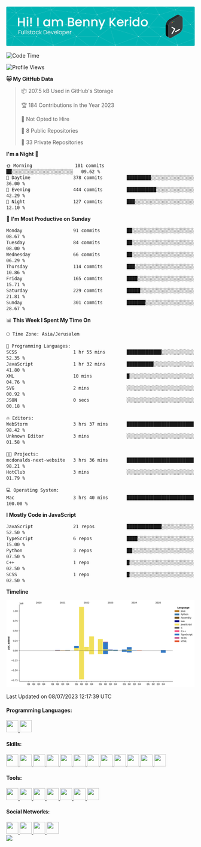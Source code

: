 ![Header](./header.png)


<!--START_SECTION:waka-->
![Code Time](http://img.shields.io/badge/Code%20Time-5%20hrs%202%20mins-blue)

![Profile Views](http://img.shields.io/badge/Profile%20Views-10-blue)

**🐱 My GitHub Data** 

> 📦 207.5 kB Used in GitHub's Storage 
 > 
> 🏆 184 Contributions in the Year 2023
 > 
> 🚫 Not Opted to Hire
 > 
> 📜 8 Public Repositories 
 > 
> 🔑 33 Private Repositories 
 > 
**I'm a Night 🦉** 

```text
🌞 Morning                101 commits         ██░░░░░░░░░░░░░░░░░░░░░░░   09.62 % 
🌆 Daytime                378 commits         █████████░░░░░░░░░░░░░░░░   36.00 % 
🌃 Evening                444 commits         ███████████░░░░░░░░░░░░░░   42.29 % 
🌙 Night                  127 commits         ███░░░░░░░░░░░░░░░░░░░░░░   12.10 % 
```
📅 **I'm Most Productive on Sunday** 

```text
Monday                   91 commits          ██░░░░░░░░░░░░░░░░░░░░░░░   08.67 % 
Tuesday                  84 commits          ██░░░░░░░░░░░░░░░░░░░░░░░   08.00 % 
Wednesday                66 commits          ██░░░░░░░░░░░░░░░░░░░░░░░   06.29 % 
Thursday                 114 commits         ███░░░░░░░░░░░░░░░░░░░░░░   10.86 % 
Friday                   165 commits         ████░░░░░░░░░░░░░░░░░░░░░   15.71 % 
Saturday                 229 commits         █████░░░░░░░░░░░░░░░░░░░░   21.81 % 
Sunday                   301 commits         ███████░░░░░░░░░░░░░░░░░░   28.67 % 
```


📊 **This Week I Spent My Time On** 

```text
🕑︎ Time Zone: Asia/Jerusalem

💬 Programming Languages: 
SCSS                     1 hr 55 mins        █████████████░░░░░░░░░░░░   52.35 % 
JavaScript               1 hr 32 mins        ██████████░░░░░░░░░░░░░░░   41.80 % 
XML                      10 mins             █░░░░░░░░░░░░░░░░░░░░░░░░   04.76 % 
SVG                      2 mins              ░░░░░░░░░░░░░░░░░░░░░░░░░   00.92 % 
JSON                     0 secs              ░░░░░░░░░░░░░░░░░░░░░░░░░   00.18 % 

🔥 Editors: 
WebStorm                 3 hrs 37 mins       █████████████████████████   98.42 % 
Unknown Editor           3 mins              ░░░░░░░░░░░░░░░░░░░░░░░░░   01.58 % 

🐱‍💻 Projects: 
mcdonalds-next-website   3 hrs 36 mins       █████████████████████████   98.21 % 
HotClub                  3 mins              ░░░░░░░░░░░░░░░░░░░░░░░░░   01.79 % 

💻 Operating System: 
Mac                      3 hrs 40 mins       █████████████████████████   100.00 % 
```

**I Mostly Code in JavaScript** 

```text
JavaScript               21 repos            █████████████░░░░░░░░░░░░   52.50 % 
TypeScript               6 repos             ████░░░░░░░░░░░░░░░░░░░░░   15.00 % 
Python                   3 repos             ██░░░░░░░░░░░░░░░░░░░░░░░   07.50 % 
C++                      1 repo              █░░░░░░░░░░░░░░░░░░░░░░░░   02.50 % 
SCSS                     1 repo              █░░░░░░░░░░░░░░░░░░░░░░░░   02.50 % 
```



**Timeline**

![Lines of Code chart](https://raw.githubusercontent.com/bennykerido/bennykerido/main/assets/bar_graph.png)


 Last Updated on 08/07/2023 12:17:39 UTC
<!--END_SECTION:waka-->

<div>
  <h4>Programming Languages:</h4>
      <a href="#">
  <img height="32" width="32" src="https://cdn.simpleicons.org/javascript" />
  </a>
    <a href="#">
  <img height="32" width="32" src="https://cdn.simpleicons.org/python" />
  </a>
</div>
<div class="row">
  <h4>Skills:</h4>

  <a href="#">
  <img height="32" width="32" src="https://cdn.simpleicons.org/typescript" />
  </a>

  <a href="#">
  <img height="32" width="32" src="https://cdn.simpleicons.org/react" />
  </a>
  <a href="#">
  <img height="32" width="32" src="https://cdn.simpleicons.org/reactrouter" />
  </a>
  <a href="#">
  <img height="32" width="32" src="https://cdn.simpleicons.org/nodedotjs" />
  </a>
  <a href="#">
  <img height="32" width="32" src="https://cdn.simpleicons.org/express" />
  </a>
  <a href="#">
  <img height="32" width="32" src="https://cdn.simpleicons.org/nestjs" />
  </a>
  <a href="#">
  <img height="32" width="32" src="https://cdn.simpleicons.org/nextdotjs" />
  </a>
  <a href="#">
  <img height="32" width="32" src="https://cdn.simpleicons.org/html5" />
  </a>
  <a href="#">
  <img height="32" width="32" src="https://cdn.simpleicons.org/css3"/>
  </a>
  <a href="#">
    <img height="32" width="32" src="https://cdn.simpleicons.org/cssmodules" />
  </a>
  <a href="#">
    <img height="32" width="32" src="https://cdn.simpleicons.org/sass" />
  </a>
  <a href="#">
    <img height="32" width="32" src="https://cdn.simpleicons.org/php" />
  </a>
</div>

<div class="row">
  <h4>Tools:</h4>
  <a href="#">
  <img height="32" width="32" src="https://cdn.simpleicons.org/webstorm" />
  </a>
  <a href="#">
  <img height="32" width="32" src="https://cdn.simpleicons.org/phpstorm" />
  </a>
    <a href="#">
  <img height="32" width="32" src="https://cdn.simpleicons.org/pycharm" />
  </a>
  <a href="#">
  <img height="32" width="32" src="https://cdn.simpleicons.org/visualstudiocode" />
  </a>
  <a href="#">
    <img height="32" width="32" src="https://cdn.simpleicons.org/npm" />
  </a>
    <a href="#">
  <img height="32" width="32" src="https://cdn.simpleicons.org/intellijidea" />
  </a>
    <a href="#">
  <img height="32" width="32" src="https://cdn.simpleicons.org/eclipseide" />
  </a>
</div>


<div class="row">
  <h4>Social Networks:</h4>
  <a href="https://www.linkedin.com/in/bennykerido">
    <img height="32" width="32" src="https://cdn.simpleicons.org/linkedin" />
  </a>
  <a href="https://www.facebook.com/benny.kerido">
    <img height="32" width="32" src="https://cdn.simpleicons.org/facebook" />
  </a>
  <a href="https://www.instagram.com/bennykerido">
    <img height="32" width="32" src="https://cdn.simpleicons.org/instagram" />
  </a>
    <a href="https://www.github.com/bennykerido">
    <img height="32" width="32" src="https://cdn.simpleicons.org/github" />
  </a>
</div>

<picture>
  <source
    srcset="https://github-readme-stats.vercel.app/api?username=bennykerido&hide=prs,contribs&show_icons=true&theme=dracula"
    media="(prefers-color-scheme: dark)"
  />
  <source
    srcset="https://github-readme-stats.vercel.app/api?username=bennykerido&hide=prs,contribs&show_icons=true"
    media="(prefers-color-scheme: light), (prefers-color-scheme: no-preference)"
  />
  <img src="https://github-readme-stats.vercel.app/api?username=bennykerido&hide=prs,contribs&show_icons=true" />
</picture>


